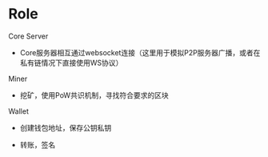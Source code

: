 
# Role

Core Server

- Core服务器相互通过websocket连接（这里用于模拟P2P服务器广播，或者在私有链情况下直接使用WS协议）


Miner

- 挖矿，使用PoW共识机制，寻找符合要求的区块


Wallet

- 创建钱包地址，保存公钥私钥

- 转账，签名


